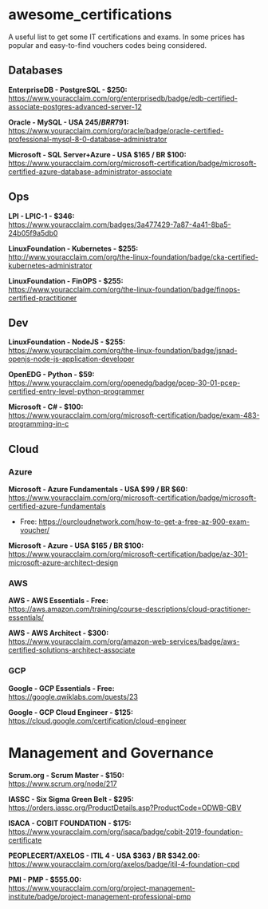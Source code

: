 # awesome_certifications
A useful list to get some IT certifications and exams.
In some prices has popular and easy-to-find vouchers codes being considered.

## Databases

**EnterpriseDB - PostgreSQL - $250:**  
https://www.youracclaim.com/org/enterprisedb/badge/edb-certified-associate-postgres-advanced-server-12

**Oracle - MySQL - USA $245 / BR R$791:**  
https://www.youracclaim.com/org/oracle/badge/oracle-certified-professional-mysql-8-0-database-administrator

**Microsoft - SQL Server+Azure - USA $165 / BR $100:**  
https://www.youracclaim.com/org/microsoft-certification/badge/microsoft-certified-azure-database-administrator-associate

## Ops
**LPI - LPIC-1 - $346:**  
https://www.youracclaim.com/badges/3a477429-7a87-4a41-8ba5-24b05f9a5db0

**LinuxFoundation - Kubernetes - $255:**  
http://www.youracclaim.com/org/the-linux-foundation/badge/cka-certified-kubernetes-administrator

**LinuxFoundation - FinOPS - $255:**  
https://www.youracclaim.com/org/the-linux-foundation/badge/finops-certified-practitioner

## Dev
**LinuxFoundation - NodeJS - $255:**  
https://www.youracclaim.com/org/the-linux-foundation/badge/jsnad-openjs-node-js-application-developer

**OpenEDG - Python - $59:**  
https://www.youracclaim.com/org/openedg/badge/pcep-30-01-pcep-certified-entry-level-python-programmer

**Microsoft - C# - $100:**  
https://www.youracclaim.com/org/microsoft-certification/badge/exam-483-programming-in-c

## Cloud
### Azure
**Microsoft - Azure Fundamentals - USA $99 / BR $60:**  
https://www.youracclaim.com/org/microsoft-certification/badge/microsoft-certified-azure-fundamentals
* Free: https://ourcloudnetwork.com/how-to-get-a-free-az-900-exam-voucher/

**Microsoft - Azure - USA $165 / BR $100:**  
https://www.youracclaim.com/org/microsoft-certification/badge/az-301-microsoft-azure-architect-design

### AWS
**AWS - AWS Essentials - Free:**  
https://aws.amazon.com/training/course-descriptions/cloud-practitioner-essentials/

**AWS - AWS Architect - $300:**  
https://www.youracclaim.com/org/amazon-web-services/badge/aws-certified-solutions-architect-associate

### GCP
**Google - GCP Essentials - Free:**  
https://google.qwiklabs.com/quests/23

**Google - GCP Cloud Engineer - $125:**  
https://cloud.google.com/certification/cloud-engineer

# Management and Governance
**Scrum.org - Scrum Master - $150:**  
https://www.scrum.org/node/217

**IASSC - Six Sigma Green Belt - $295:**  
https://orders.iassc.org/ProductDetails.asp?ProductCode=ODWB-GBV

**ISACA - COBIT FOUNDATION - $175:**  
https://www.youracclaim.com/org/isaca/badge/cobit-2019-foundation-certificate

**PEOPLECERT/AXELOS - ITIL 4 - USA $363 / BR $342.00:**  
https://www.youracclaim.com/org/axelos/badge/itil-4-foundation-cpd

**PMI - PMP - $555.00:**  
https://www.youracclaim.com/org/project-management-institute/badge/project-management-professional-pmp
